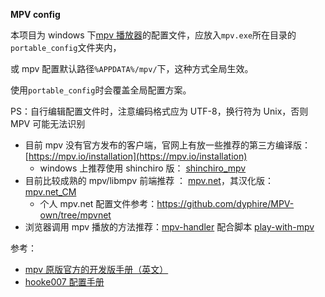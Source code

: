 **MPV config**

本项目为 windows 下[mpv 播放器](https://github.com/mpv-player/mpv)的配置文件，应放入`mpv.exe`所在目录的`portable_config`文件夹内，

或 mpv 配置默认路径`%APPDATA%/mpv/`下，这种方式全局生效。

使用`portable_config`时会覆盖全局配置方案。

PS：自行编辑配置文件时，注意编码格式应为 UTF-8，换行符为 Unix，否则 MPV 可能无法识别

- 目前 mpv 没有官方发布的客户端，官网上有放一些推荐的第三方编译版：[https://mpv.io/installation](https://mpv.io/installation)
  - windows 上推荐使用 shinchiro 版： [shinchiro_mpv](https://sourceforge.net/projects/mpv-player-windows/files/64bit/)
- 目前比较成熟的 mpv/libmpv 前端推荐 ： [mpv.net](https://github.com/stax76/mpv.net)，其汉化版： [mpv.net_CM](https://github.com/hooke007/mpv.net_CM)
  - 个人 mpv.net 配置文件参考：https://github.com/dyphire/MPV-own/tree/mpvnet 
-   浏览器调用 mpv 播放的方法推荐：[mpv-handler](https://github.com/akiirui/mpv-handler) 配合脚本 [play-with-mpv](https://greasyfork.org/zh-CN/scripts/416271-play-with-mpv)


参考：

* [mpv 原版官方的开发版手册（英文）](https://mpv.io/manual/master/)
* [hooke007 配置手册](https://hooke007.github.io/mpv-lazy/mpv.html)


